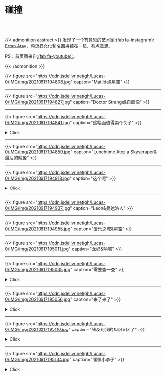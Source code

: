 # 碰撞


<!--more-->

</br>

</br>

{{< admonition abstract >}}
发现了一个有意思的艺术家:(fab fa-instagram): [Ertan Atay](https://www.instagram.com/failunfailunmefailun/)，将流行文化和名画拼接在一起，有点意思。

PS：首页图来自[:(fab fa-youtube):](https://www.youtube.com/watch?v=ICxC5ekWnUc)。

{{< /admonition >}}

{{< figure src="https://cdn.jsdelivr.net/gh/Lucas-0/IMG/img/20210617194806.jpg" caption="Matilda&星空" >}}

---

{{< figure src="https://cdn.jsdelivr.net/gh/Lucas-0/IMG/img/20210617194827.jpg" caption="Doctor Strange&自画像" >}}

---

{{< figure src="https://cdn.jsdelivr.net/gh/Lucas-0/IMG/img/20210617194841.jpg" caption="这幅画值得卖个关子" >}}

<details>
<summary>Click</summary>
<div>
{{< style "text-align:center; strong{color:#00b1ff;}" >}}
**碧梨&戴珍珠耳环的少女**
{{< /style >}}
  </div>
</details>


---

{{< figure src="https://cdn.jsdelivr.net/gh/Lucas-0/IMG/img/20210617194859.jpg" caption="Lunchtime Atop a Skyscraper&最后的晚餐" >}}

---

{{< figure src="https://cdn.jsdelivr.net/gh/Lucas-0/IMG/img/20210617194918.jpg" caption="这个呢" >}}

<details>
<summary>Click</summary>
<div>
{{< style "text-align:center; strong{color:#00b1ff;}" >}}
**胜利之吻&The Kiss' by Gustav Klimt**
{{< /style >}}
  </div>
</details>


---

{{< figure src="https://cdn.jsdelivr.net/gh/Lucas-0/IMG/img/20210617194937.jpg" caption="Leon&曼达洛人" >}}

---

{{< figure src="https://cdn.jsdelivr.net/gh/Lucas-0/IMG/img/20210617194955.jpg" caption="爱乐之城&星空" >}}

---

{{< figure src="https://cdn.jsdelivr.net/gh/Lucas-0/IMG/img/20210617195011.jpg" caption="龙妈&呐喊" >}}

---

{{< figure src="https://cdn.jsdelivr.net/gh/Lucas-0/IMG/img/20210617195035.jpg" caption="需要查一查" >}}

<details>
<summary>Click</summary>
<div>
{{< style "text-align:center; strong{color:#00b1ff;}" >}}
**老白&王座上的拿破仑一世**
{{< /style >}}
  </div>
</details>



---

{{< figure src="https://cdn.jsdelivr.net/gh/Lucas-0/IMG/img/20210617195056.jpg" caption="来了来了" >}}

<details>
<summary>Click</summary>
<div>
致敬名画怎么能没有《创造亚当》呢？还有昆汀这个足控。
<blockquote>and god created foot! Tag your foot loving friends like Tarantino! 👠</blockquote>
顺带@新海诚。
  </div>
</details>



---

{{< figure src="https://cdn.jsdelivr.net/gh/Lucas-0/IMG/img/20210617195116.jpg" caption="触及到我的知识盲区了" >}}

<details>
<summary>Click</summary>
<div>
{{< style "text-align:center; strong{color:#00b1ff;}" >}}
**<i>Meeting of thirty-five heads of expression</i>**
{{< /style >}}
  </div>
</details>



---

{{< figure src="https://cdn.jsdelivr.net/gh/Lucas-0/IMG/img/20210617195134.jpg" caption="嘿嘿小李子" >}}



<details>
<summary>Click</summary>
<div>
{{< style "text-align:center; strong{color:#00b1ff;}" >}}
**<i>The Wolf of Wall Street</i> & <i>The quiet pet</i>**
{{< /style >}}
  </div>
</details>



